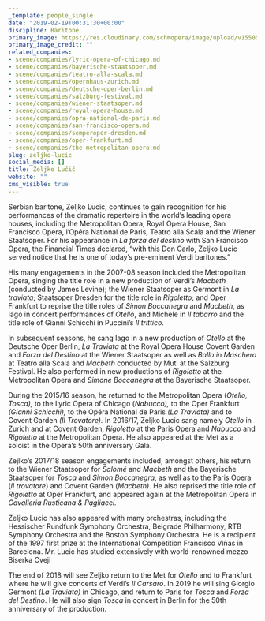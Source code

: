 ```yaml
---
_template: people_single
date: "2019-02-19T00:31:30+00:00"
discipline: Baritone
primary_image: https://res.cloudinary.com/schmopera/image/upload/v1550536129/media/2019/02/ZeljkoLucic.jpg
primary_image_credit: ""
related_companies:
- scene/companies/lyric-opera-of-chicago.md
- scene/companies/bayerische-staatsoper.md
- scene/companies/teatro-alla-scala.md
- scene/companies/opernhaus-zurich.md
- scene/companies/deutsche-oper-berlin.md
- scene/companies/salzburg-festival.md
- scene/companies/wiener-staatsoper.md
- scene/companies/royal-opera-house.md
- scene/companies/opra-national-de-paris.md
- scene/companies/san-francisco-opera.md
- scene/companies/semperoper-dresden.md
- scene/companies/oper-frankfurt.md
- scene/companies/the-metropolitan-opera.md
slug: zeljko-lucic
social_media: []
title: Željko Lučić
website: ""
cms_visible: true
---
```

Serbian baritone, Zeljko Lucic, continues to gain recognition for his performances of the dramatic repertoire in the world’s leading opera houses, including the Metropolitan Opera, Royal Opera House, San Francisco Opera, l’Opéra National de Paris, Teatro alla Scala and the Wiener Staatsoper. For his appearance in _La forza del destino_ with San Francisco Opera, the Financial Times declared, “with this Don Carlo, Zeljko Lucic served notice that he is one of today’s pre-eminent Verdi baritones.”

His many engagements in the 2007-08 season included the Metropolitan Opera, singing the title role in a new production of Verdi’s _Macbeth_ (conducted by James Levine); the Wiener Staatsoper as Germont in _La traviata_; Staatsoper Dresden for the title role in _Rigoletto_; and Oper Frankfurt to reprise the title roles of _Simon Boccanegra_ and _Macbeth_, as Iago in concert performances of _Otello_, and Michele in _Il tabarro_ and the title role of Gianni Schicchi in Puccini’s _Il trittico_.

In subsequent seasons, he sang Iago in a new production of _Otello_ at the Deutsche Oper Berlin, _La Traviata_ at the Royal Opera House Covent Garden and _Forza del Destino_ at the Wiener Staatsoper as well as _Ballo in Maschera_ at Teatro alla Scala and _Macbeth_ conducted by Muti at the Salzburg Festival. He also performed in new productions of _Rigoletto_ at the Metropolitan Opera and _Simone Boccanegra_ at the Bayerische Staatsoper.

During the 2015/16 season, he returned to the Metropolitan Opera (_Otello, Tosca),_ to the Lyric Opera of Chicago (_Nabucco),_ to the Oper Frankfurt _(Gianni Schicchi),_ to the Opéra National de Paris _(La Traviata)_ and to Covent Garden _(Il Trovatore)._ In 2016/17, Zeljko Lucic sang namely _Otello_ in Zurich and at Covent Garden, _Rigoletto_ at the Paris Opera and _Nabucco_ and _Rigoletto_ at the Metropolitan Opera. He also appeared at the Met as a soloist in the Opera’s 50th anniversary Gala.

Zejlko’s 2017/18 season engagements included, amongst others, his return to the Wiener Staatsoper for _Salomé_ and _Macbeth_ and the Bayerische Staatsoper for _Tosca_ and _Simon Boccanegra_, as well as to the Paris Opera (_Il trovatore_) and Covent Garden (_Macbeth)_. He also reprised the title role of _Rigoletto_ at Oper Frankfurt, and appeared again at the Metropolitan Opera in _Cavalleria Rusticana & Pagliacci._

Zeljko Lucic has also appeared with many orchestras, including the Hessischer Rundfunk Symphony Orchestra, Belgrade Philharmony, RTB Symphony Orchestra and the Boston Symphony Orchestra. He is a recipient of the 1997 first prize at the International Competition Francisco Viñas in Barcelona. Mr. Lucic has studied extensively with world-renowned mezzo Biserka Cveji

The end of 2018 will see Zeljko return to the Met for _Otello_ and to Frankfurt where he will give concerts of Verdi’s _Il Carsaro_. In 2019 he will sing Giorgio Germont _(La Traviata)_ in Chicago, and return to Paris for _Tosca_ and _Forza del Destino_. He will also sign _Tosca_ in concert in Berlin for the 50th anniversary of the production.